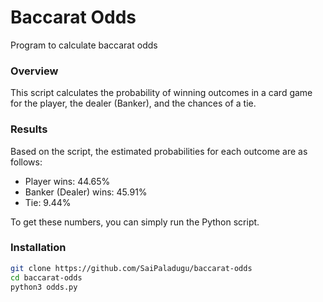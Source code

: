 # Baccarat Odds
Program to calculate baccarat odds

### Overview
This script calculates the probability of winning outcomes in a card game for the player, the dealer (Banker), and the chances of a tie.

### Results
Based on the script, the estimated probabilities for each outcome are as follows:

- Player wins: 44.65%
- Banker (Dealer) wins: 45.91%
- Tie: 9.44%

To get these numbers, you can simply run the Python script.

### Installation
```bash
git clone https://github.com/SaiPaladugu/baccarat-odds
cd baccarat-odds
python3 odds.py
```
